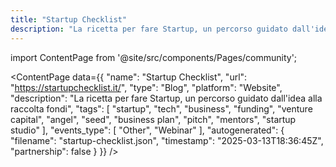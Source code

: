 ```yaml
---
title: "Startup Checklist"
description: "La ricetta per fare Startup, un percorso guidato dall'idea alla raccolta fondi"
---
```

import ContentPage from '@site/src/components/Pages/community';

<ContentPage
    data={{
  "name": "Startup Checklist",
  "url": "https://startupchecklist.it/",
  "type": "Blog",
  "platform": "Website",
  "description": "La ricetta per fare Startup, un percorso guidato dall'idea alla raccolta fondi",
  "tags": [
    "startup",
    "tech",
    "business",
    "funding",
    "venture capital",
    "angel",
    "seed",
    "business plan",
    "pitch",
    "mentors",
    "startup studio"
  ],
  "events_type": [
    "Other",
    "Webinar"
  ],
  "autogenerated": {
    "filename": "startup-checklist.json",
    "timestamp": "2025-03-13T18:36:45Z",
    "partnership": false
  }
}}
/>
